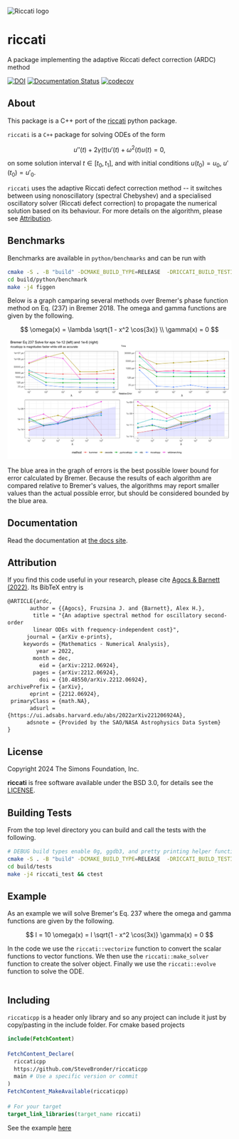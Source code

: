 ![Riccati logo](https://github.com/fruzsinaagocs/riccati/blob/master/logo.png?raw=true)

# riccati

A package implementing the adaptive Riccati defect correction (ARDC) method

[![DOI](https://joss.theoj.org/papers/10.21105/joss.05430/status.svg)](https://doi.org/10.21105/joss.05430)
[![Documentation Status](https://readthedocs.org/projects/riccati/badge/?version=latest)](https://riccati.readthedocs.io/en/latest/?badge=latest)
[![codecov](https://codecov.io/gh/fruzsinaagocs/riccati/branch/master/graph/badge.svg?token=XA47G7P1XM)](https://codecov.io/gh/fruzsinaagocs/riccati)

## About

This package is a C++ port of the [riccati](https://github.com/fruzsinaagocs/riccati) python package.

`riccati` is a `C++` package for solving ODEs of the form

$$ u''(t) + 2\gamma(t)u'(t) + \omega^2(t)u(t) = 0,$$

on some solution interval $t \in [t_0, t_1]$, and with initial conditions $u(t_0) = u_0$, $u'(t_0) = u'_0$.

`riccati` uses the adaptive Riccati defect correction method -- it switches
between using nonoscillatory (spectral Chebyshev) and a specialised oscillatory
solver (Riccati defect correction) to propagate the numerical solution based on
its behaviour. For more details on the algorithm, please see [Attribution](https://github.com/stevebronder/riccaticpp/blob/master/README.md#Attribution).

## Benchmarks

Benchmarks are available in `python/benchmarks` and can be run with

```bash
cmake -S . -B "build" -DCMAKE_BUILD_TYPE=RELEASE  -DRICCATI_BUILD_TESTING=ON
cd build/python/benchmark
make -j4 figgen
```

Below is a graph camparing several methods over Bremer's phase function method on Eq. (237) in Bremer 2018. The omega and gamma functions are given by the following.

$$
\omega(x) = \lambda \sqrt{1 - x^2 \cos(3x)} \\
\gamma(x) = 0
$$

![bench1](./imgs/bremer_together.png)

The blue area in the graph of errors is the best possible lower bound for error calculated by Bremer. 
Because the results of each algorithm are compared relative to Bremer's values, the algorithms may report 
smaller values than the actual possible error, but should be considered bounded by the blue area.

## Documentation

Read the documentation at [the docs site](https://stevebronder.com/riccaticpp/).

## Attribution

If you find this code useful in your research, please cite
[Agocs & Barnett (2022)](https://arxiv.org/abs/2212.06924). Its BibTeX entry is

    @ARTICLE{ardc,
           author = {{Agocs}, Fruzsina J. and {Barnett}, Alex H.},
            title = "{An adaptive spectral method for oscillatory second-order
            linear ODEs with frequency-independent cost}",
          journal = {arXiv e-prints},
         keywords = {Mathematics - Numerical Analysis},
             year = 2022,
            month = dec,
              eid = {arXiv:2212.06924},
            pages = {arXiv:2212.06924},
              doi = {10.48550/arXiv.2212.06924},
    archivePrefix = {arXiv},
           eprint = {2212.06924},
     primaryClass = {math.NA},
           adsurl = {https://ui.adsabs.harvard.edu/abs/2022arXiv221206924A},
          adsnote = {Provided by the SAO/NASA Astrophysics Data System}
    }

## License

Copyright 2024 The Simons Foundation, Inc.

**riccati** is free software available under the BSD 3.0, for
details see the [LICENSE](https://github.com/fruzsinaagocs/riccati/blob/master/LICENSE).

## Building Tests

From the top level directory you can build and call the tests with the following.

```bash
# DEBUG build types enable 0g, ggdb3, and pretty printing helper functions in utils
cmake -S . -B "build" -DCMAKE_BUILD_TYPE=RELEASE  -DRICCATI_BUILD_TESTING=ON -DRICCATI_BUILD_BENCHMARKS=ON -DRICCATI_BUILD_PYTHON=ON
cd build/tests
make -j4 riccati_test && ctest
```

## Example

As an example we will solve Bremer's Eq. 237 where the omega and gamma functions are given by the following.

$$
l = 10
\omega(x) = l \sqrt{1 - x^2 \cos(3x)}
\gamma(x) = 0
$$

In the code we use the `riccati::vectorize` function to convert the scalar functions to vector functions. 
We then use the `riccati::make_solver` function to create the solver object. 
Finally we use the `riccati::evolve` function to solve the ODE.

```cpp


```

## Including

`riccaticpp` is a header only library and so any project can include it just by copy/pasting in the include folder. For cmake based projects

```cmake
include(FetchContent)

FetchContent_Declare(
  riccaticpp
  https://github.com/SteveBronder/riccaticpp
  main # Use a specific version or commit
)
FetchContent_MakeAvailable(riccaticpp)

# For your target
target_link_libraries(target_name riccati)
```

See the example [here]()